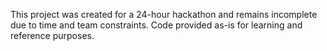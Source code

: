 This project was created for a 24-hour hackathon and remains incomplete due to time and team constraints. Code provided as-is for learning and reference purposes.
